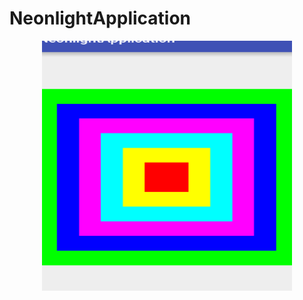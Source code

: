 # NeonlightApplication

<p align="center">
  <img src="/img/image.png" alt="My image" width="400px" height="400px"/>
</p>